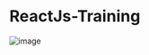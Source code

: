 # ReactJs-Training
![image](https://user-images.githubusercontent.com/72077931/213359479-600f4d69-b2f6-4a8c-93b6-81a17bf7eaec.png)

